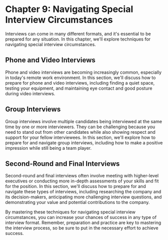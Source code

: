 Chapter 9: Navigating Special Interview Circumstances
=====================================================

Interviews can come in many different formats, and it's essential to be prepared for any situation. In this chapter, we'll explore techniques for navigating special interview circumstances.

Phone and Video Interviews
--------------------------

Phone and video interviews are becoming increasingly common, especially in today's remote work environment. In this section, we'll discuss how to prepare for phone and video interviews, including finding a quiet space, testing your equipment, and maintaining eye contact and good posture during video interviews.

Group Interviews
----------------

Group interviews involve multiple candidates being interviewed at the same time by one or more interviewers. They can be challenging because you need to stand out from other candidates while also showing respect and support for your fellow interviewees. In this section, we'll explore how to prepare for and navigate group interviews, including how to make a positive impression while still being a team player.

Second-Round and Final Interviews
---------------------------------

Second-round and final interviews often involve meeting with higher-level executives or conducting more in-depth assessments of your skills and fit for the position. In this section, we'll discuss how to prepare for and navigate these types of interviews, including researching the company and its decision-makers, anticipating more challenging interview questions, and demonstrating your value and potential contributions to the company.

By mastering these techniques for navigating special interview circumstances, you can increase your chances of success in any type of interview format. Remember, preparation and practice are key to mastering the interview process, so be sure to put in the necessary effort to achieve success.
